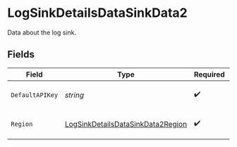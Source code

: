 # LogSinkDetailsDataSinkData2

Data about the log sink.


## Fields

| Field                                                                                         | Type                                                                                          | Required                                                                                      | Description                                                                                   | Example                                                                                       |
| --------------------------------------------------------------------------------------------- | --------------------------------------------------------------------------------------------- | --------------------------------------------------------------------------------------------- | --------------------------------------------------------------------------------------------- | --------------------------------------------------------------------------------------------- |
| `DefaultAPIKey`                                                                               | *string*                                                                                      | :heavy_check_mark:                                                                            | The Datadog API key.                                                                          | abcdef12345678900000000000000000                                                              |
| `Region`                                                                                      | [LogSinkDetailsDataSinkData2Region](../../models/shared/logsinkdetailsdatasinkdata2region.md) | :heavy_check_mark:                                                                            | The Datadog region.                                                                           | eu                                                                                            |